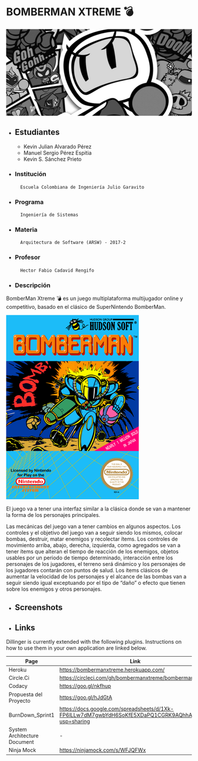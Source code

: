 # BOMBERMAN XTREME 💣
![](src/main/resources/static/media/black.jpg)
- ## Estudiantes
    - Kevin Julian Alvarado Pérez
    - Manuel Sergio Pérez Espitia
    - Kevin S. Sánchez Prieto

- ### Institución
        Escuela Colombiana de Ingeniería Julio Garavito
- ### Programa
        Ingeniería de Sistemas
- ### Materia
        Arquitectura de Software (ARSW) - 2017-2
- ### Profesor
        Hector Fabio Cadavid Rengifo
- ### Descripción
BomberMan Xtreme 💣 es un juego multiplataforma multijugador  online y competitivo, basado en el clásico de SuperNintendo BomberMan.

![](src/main/resources/static/media/des.png)

El juego va a tener una interfaz similar a la clásica donde se van a mantener la forma de los personajes principales.

Las mecánicas del juego van a tener cambios en algunos aspectos. Los controles y el objetivo del juego van a seguir siendo los mismos, colocar bombas, destruir, matar enemigos y recolectar ítems. Los controles de movimiento arriba, abajo, derecha, izquierda, como agregados se van a tener ítems que alteran el tiempo de reacción de los enemigos, objetos usables por un periodo de tiempo determinado, interacción entre los personajes de los jugadores, el terreno será dinámico y los personajes de los jugadores contarán con puntos de salud. Los ítems clásicos de aumentar la velocidad de los personajes y el alcance de las bombas van a seguir siendo igual exceptuando por el tipo de “daño” o efecto que tienen sobre los enemigos y otros personajes.
- ## Screenshots

- ## Links

Dillinger is currently extended with the following plugins. Instructions on how to use them in your own application are linked below.

| Page | Link |
| ------ | ------ |
| Heroku |  https://bombermanxtreme.herokuapp.com/|
| Circle.Ci | https://circleci.com/gh/bombermanxtreme/bombermanxtreme |
| Codacy | https://goo.gl/nkfhup |
| Propuesta del Proyecto | https://goo.gl/hJdGtA
| BurnDown_Sprint1 | https://docs.google.com/spreadsheets/d/1Xk-FP6lLLw7dM7gwbYdH6SoKfE5XDaPQ1CGRK9AQhhA/edit?usp=sharing |
| System Architecture Document | - |
| Ninja Mock | https://ninjamock.com/s/WFJQFWx   |

